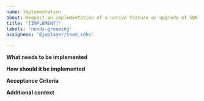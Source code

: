 ```yaml
---
name: Implementation
about: Request an implementation of a native feature or upgrade of SDK
title: "[IMPLEMENT]"
labels: 'needs-grooming'
assignees: '@jwplayer/team_sdks'

---
```


**What needs to be implemented**

**How should it be implemented**

**Acceptance Criteria**

**Additional context**


